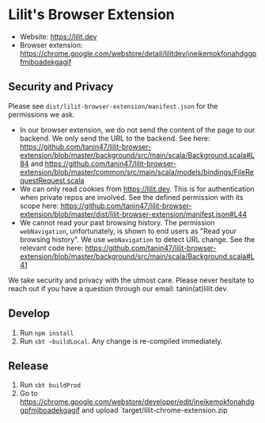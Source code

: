 Lilit's Browser Extension
==========================

* Website: https://lilit.dev
* Browser extension: https://chrome.google.com/webstore/detail/lilitdev/jneikemokfonahdggpfmjboadekgagif


Security and Privacy
---------------------

Please see `dist/lilit-browser-extension/manifest.json` for the permissions we ask.

* In our browser extension, we do not send the content of the page to our backend. We only send the URL to the backend. See here: https://github.com/tanin47/lilit-browser-extension/blob/master/background/src/main/scala/Background.scala#L84 and https://github.com/tanin47/lilit-browser-extension/blob/master/common/src/main/scala/models/bindings/FileRequestRequest.scala
* We can only read cookies from https://lilit.dev. This is for authentication when private repos are involved. See the defined permission with its scope here: https://github.com/tanin47/lilit-browser-extension/blob/master/dist/lilit-browser-extension/manifest.json#L44
* We cannot read your past browsing history. The permission `webNavigation`, unfortunately, is shown to end users as "Read your browsing history". We use `webNavigation` to detect URL change. See the relevant code here: https://github.com/tanin47/lilit-browser-extension/blob/master/background/src/main/scala/Background.scala#L41

We take security and privacy with the utmost care. Please never hesitate to reach out if you have a question through our email: tanin(at)lilit.dev.


Develop
--------

1. Run `npm install`
2. Run `sbt ~buildLocal`. Any change is re-compiled immediately.


Release
--------

1. Run `sbt buildProd`
2. Go to https://chrome.google.com/webstore/developer/edit/jneikemokfonahdggpfmjboadekgagif and upload `target/lilit-chrome-extension.zip
